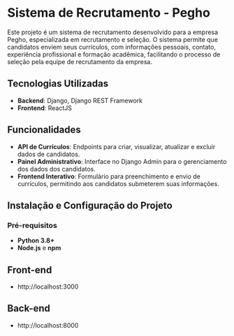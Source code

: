 # Sistema de Recrutamento - Pegho

Este projeto é um sistema de recrutamento desenvolvido para a empresa Pegho, especializada em recrutamento e seleção. O sistema permite que candidatos enviem seus currículos, com informações pessoais, contato, experiência profissional e formação acadêmica, facilitando o processo de seleção pela equipe de recrutamento da empresa.

## Tecnologias Utilizadas

- **Backend**: Django, Django REST Framework
- **Frontend**: ReactJS

## Funcionalidades

- **API de Currículos**: Endpoints para criar, visualizar, atualizar e excluir dados de candidatos.
- **Painel Administrativo**: Interface no Django Admin para o gerenciamento dos dados dos candidatos.
- **Frontend Interativo**: Formulário para preenchimento e envio de currículos, permitindo aos candidatos submeterem suas informações.

## Instalação e Configuração do Projeto

### Pré-requisitos

- **Python 3.8+**
- **Node.js** e **npm**

## Front-end

- http://localhost:3000

## Back-end

- http://localhost:8000
